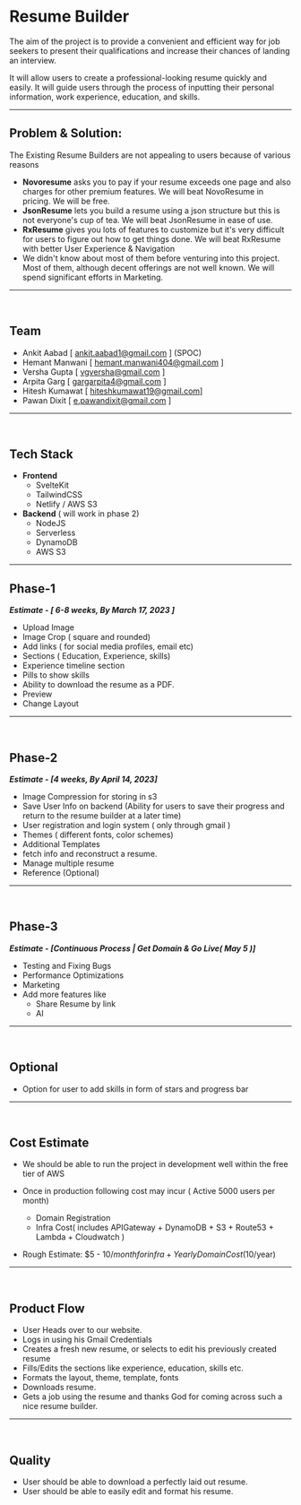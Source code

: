 # Resume Builder

The aim of the project is to provide a convenient and efficient way for job seekers to present their qualifications and increase their chances of landing an interview.

It will allow users to create a professional-looking resume quickly and easily. It will guide users through the process of inputting their personal information, work experience, education, and skills.

---

## Problem & Solution:

The Existing Resume Builders are not appealing to users because of various reasons
  - **Novoresume** asks you to pay if your resume exceeds one page and also charges for other premium features. We will beat NovoResume in pricing. We will be free.
  - **JsonResume** lets you build a resume using a json structure but this is not everyone's cup of tea. We will beat JsonResume in ease of use.
  - **RxResume** gives you lots of features to customize but it's very difficult for users to figure out how to get things done. We will beat RxResume with better User Experience & Navigation
  - We didn't know about most of them before venturing into this project. Most of them, although decent offerings are not well known. We will spend significant efforts in Marketing.
---

<br>

## Team

  - Ankit Aabad [ ankit.aabad1@gmail.com ] (SPOC)
  - Hemant Manwani [ hemant.manwani404@gmail.com ]
  - Versha Gupta [ vgversha@gmail.com ]
  - Arpita Garg  [ gargarpita4@gmail.com ]
  - Hitesh Kumawat [ hiteshkumawat19@gmail.com]
  - Pawan Dixit [ e.pawandixit@gmail.com ]



---

<br>

## Tech Stack

- **Frontend**
  - SvelteKit
  - TailwindCSS
  - Netlify / AWS S3
- **Backend** ( will work in phase 2)
  - NodeJS
  - Serverless 
  - DynamoDB
  - AWS S3

---

## Phase-1 
***Estimate - [ 6-8 weeks, By March 17, 2023 ]***
- Upload Image
- Image Crop ( square and rounded)
- Add links ( for social media profiles, email etc)
- Sections ( Education, Experience, skills)
- Experience timeline section
- Pills to show skills
- Ability to download the resume as a PDF.
- Preview
- Change Layout

---

<br>

##  Phase-2 
***Estimate - [4 weeks, By April 14, 2023]*** 

- Image Compression for storing in s3
- Save User Info on backend (Ability for users to save their progress and return to the resume builder at a later time)
- User registration and login system ( only through gmail )
- Themes ( different fonts, color schemes)
- Additional Templates
- fetch info and reconstruct a resume.
- Manage multiple resume
- Reference (Optional)

---

<br>

##  Phase-3 
***Estimate - [Continuous Process | Get Domain & Go Live( May 5 )]***
- Testing and Fixing Bugs
- Performance Optimizations
- Marketing
- Add more features like 
    - Share Resume by link
    - AI

---

<br>

## Optional
- Option for user to add skills in form of stars and progress bar

---
<br>

## Cost Estimate
- We should be able to run the project in development well within the free tier of AWS
- Once in production following cost may incur ( Active 5000 users per month)
    - Domain Registration
    - Infra Cost( includes APIGateway + DynamoDB + S3 + Route53 + Lambda + Cloudwatch )

- Rough Estimate: $5 - $10/month for infra + Yearly Domain Cost($10/year)

---
<br>

## Product Flow
- User Heads over to our website.
- Logs in using his Gmail Credentials
- Creates a fresh new resume, or selects to edit his previously created resume
- Fills/Edits the sections like experience, education, skills etc.
- Formats the layout, theme, template, fonts
- Downloads resume.
- Gets a job using the resume and thanks God for coming across such a nice resume builder.

---

<br>

## Quality
- User should be able to download a perfectly laid out resume.
- User should be able to easily edit and format his resume. 